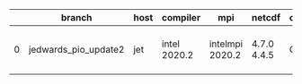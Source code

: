 |    | branch               | host   | compiler     | mpi             | netcdf      | o_g   | os    | build   | u_pass   | u_fail   | s_pass   | s_fail   | e_pass   | e_fail   |   nuopc_pass |   nuopc_fail | artifacts_hash                                                                                                                                                     | modified                  |
|----|----------------------|--------|--------------|-----------------|-------------|-------|-------|---------|----------|----------|----------|----------|----------|----------|--------------|--------------|--------------------------------------------------------------------------------------------------------------------------------------------------------------------|---------------------------|
|  0 | jedwards_pio_update2 | jet    | intel 2020.2 | intelmpi 2020.2 | 4.7.0 4.4.5 | O     | Linux | fail    | fail     | fail     | fail     | fail     | fail     | fail     |            0 |           50 | [artifacts](https://github.com/esmf-org/esmf-test-artifacts/tree/bec3e9b53f3fdaf2ae69544b0d4ddd60933b85da/jedwards_pio_update2/jet/intel/2020.2/O/intelmpi/2020.2) | 2022-03-23 03:58:49 +0000 |
